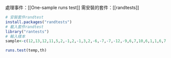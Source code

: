 處理事件：[[One-sample runs test]]
需安裝的套件：[[randtests]]

``` R
# 安裝套件randtest
install.packages("randtests")
# 載入套件randtest
library("rantests")
# 輸入樣本
sample<-c(12,13,12,11,5,2,-1,2,-1,3,2,-6,-7,-7,-12,-9,6,7,10,6,1,1,6,7,-2,-6,-6,-5,-2,-1)

runs.test(temp,th)
```
